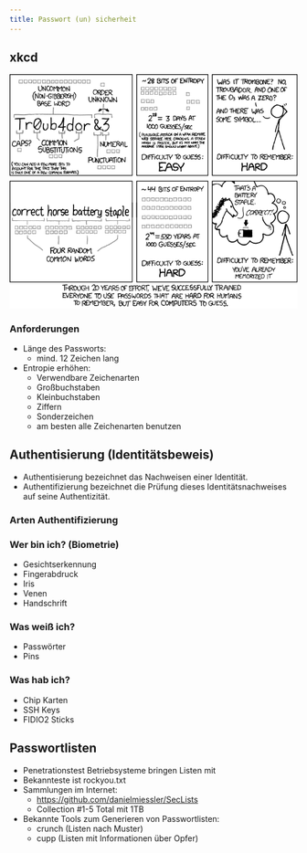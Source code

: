 ```yaml
---
title: Passwort (un) sicherheit
---
```


## xkcd


![xkcd](img/password.png)

### Anforderungen 

- Länge des Passworts:
  - mind. 12 Zeichen lang
- Entropie erhöhen:
  - Verwendbare Zeichenarten
  - Großbuchstaben
  - Kleinbuchstaben
  - Ziffern
  - Sonderzeichen
  - am besten alle Zeichenarten benutzen


## Authentisierung (Identitätsbeweis)

 - Authentisierung bezeichnet das Nachweisen einer Identität.
 - Authentifizierung bezeichnet die Prüfung dieses Identitätsnachweises auf seine Authentizität.

### Arten Authentifizierung

### Wer bin ich? (Biometrie)
- Gesichtserkennung
- Fingerabdruck 
- Iris 
- Venen
- Handschrift

### Was weiß ich?
- Passwörter 
- Pins

### Was hab ich?
- Chip Karten 
- SSH Keys
- FIDIO2 Sticks 

## Passwortlisten

- Penetrationstest Betriebsysteme bringen Listen mit
- Bekannteste ist rockyou.txt 
- Sammlungen im Internet:
  - https://github.com/danielmiessler/SecLists
  - Collection #1-5 Total mit 1TB
- Bekannte Tools zum Generieren von Passwortlisten:
  - crunch (Listen nach Muster)
  - cupp (Listen mit Informationen über Opfer)

